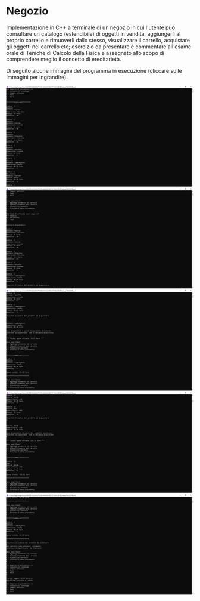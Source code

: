 # Negozio

Implementazione in C++ a terminale  di un negozio in cui l'utente può consultare un catalogo (estendibile) di oggetti in vendita, aggiungerli al proprio carrello e rimuoverli dallo stesso, visualizzare il carrello, acquistare gli oggetti nel carrello etc; esercizio da presentare e commentare all'esame orale di Teniche di Calcolo della Fisica e assegnato allo scopo di comprendere meglio il concetto di ereditarietà.  
  
Di seguito alcune immagini del programma in esecuzione (cliccare sulle immagini per ingrandire).  

![alt text](https://github.com/EugenioDiPaola/Negozio/blob/master/Screenshot%20terminale/screenshot%20terminale%201.PNG)
![alt text](https://github.com/EugenioDiPaola/Negozio/blob/master/Screenshot%20terminale/screenshot%20terminale%202.PNG)
![alt text](https://github.com/EugenioDiPaola/Negozio/blob/master/Screenshot%20terminale/screenshot%20terminale%203.PNG)
![alt text](https://github.com/EugenioDiPaola/Negozio/blob/master/Screenshot%20terminale/screenshot%20terminale%204.PNG)
![alt text](https://github.com/EugenioDiPaola/Negozio/blob/master/Screenshot%20terminale/screenshot%20terminale%205.PNG)
